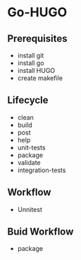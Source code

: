 # Go-HUGO

## Prerequisites

- install git
- install go
- install HUGO
- create makefile

## Lifecycle
- clean
- build
- post 
- help
- unit-tests
- package
- validate
- integration-tests

## Workflow

- Unnitest

## Buid Workflow

- package
